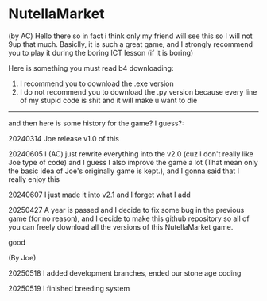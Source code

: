 # NutellaMarket

(by AC)
Hello there so in fact i think only my friend will see this so I will not 9up that much.
Basiclly, it is such a great game, and I strongly recommend you to play it during the boring ICT lesson (if it is boring)

Here is something you must read b4 downloading: 
1. I recommend you to download the .exe version
2. I do not recommend you to download the .py version because every line of my stupid code is shit and it will make u want to die

-------------------------------------------------------------------------------------------------------------------------------------------------------

and then here is some history for the game? I guess?:

  20240314 Joe release v1.0 of this
  
  20240605 I (AC) just rewrite everything into the v2.0 (cuz I don't really like Joe type of code) and I guess I also improve the game a lot (That mean only the basic idea of Joe's originally game is kept.), and I gonna said that I really enjoy this
  
  20240607 I just made it into v2.1 and I forget what I add
  
  20250427 A year is passed and I decide to fix some bug in the previous game (for no reason), and I decide to make this github repository so all of you can freely download all the versions of this NutellaMarket game.


good


(By Joe)

20250518 I added development branches, ended our stone age coding

20250519 I finished breeding system
